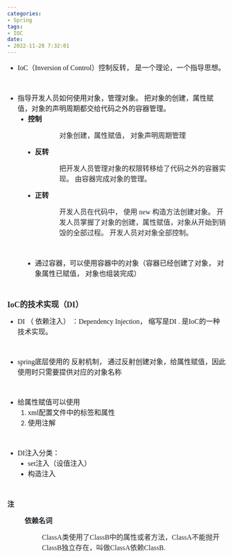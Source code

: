 ```yaml
---
categories:
- Spring
tags:
- IOC
date:
- 2022-11-28 7:32:01
---
```


<ul style="list-style-type:disc">
    <li><span style="font-size:12.0pt"><span style="font-family:&quot;Comic Sans MS&quot;">IoC</span></span><span
            style="font-size:12.0pt"><span style="font-family:&quot;Microsoft YaHei UI&quot;">（</span></span><span
            style="font-size:12.0pt"><span style="font-family:&quot;Comic Sans MS&quot;">Inversion of
                Control</span></span><span style="font-size:12.0pt"><span
                style="font-family:&quot;Microsoft YaHei UI&quot;">）控制反转， 是一个理论，一个指导思想。 </span></span></li>
</ul>
<p><span style="font-size:12.0pt"><span style="font-family:&quot;Microsoft YaHei UI&quot;">​​​​​​​</span></span><br></p>
<ul style="list-style-type:disc">
    <li><span style="font-size:12.0pt"><span style="font-family:&quot;Microsoft YaHei UI&quot;">指导开发人员如何使用对象，管理对象。
                把对象的创建，属性赋值，对象的声明周期都交给代码之外的容器管理。</span></span>
        <ul style="list-style-type:disc">
            <li><span style="font-size:12.0pt"><strong><span
                            style="font-family:&quot;Microsoft YaHei UI&quot;">控制</span></strong></span></li>
        </ul>
    </li>
</ul>
<p style="margin-left: 120px;"><span style="font-size:12.0pt"><span
            style="font-family:&quot;Microsoft YaHei UI&quot;"><span style="color:#24292e">对象创建，属性赋值，
                对象声明周期管理</span></span></span></p>
<ul style="list-style-type: disc; margin-left: 40px;">
    <li><span style="font-size:12.0pt"><strong><span
                    style="font-family:&quot;Microsoft YaHei UI&quot;">反转</span></strong></span></li>
</ul>
<p style="margin-left: 120px;"><span style="font-size:12.0pt"><span
            style="font-family:&quot;Microsoft YaHei UI&quot;"><span style="color:#24292e">把开发人员管理对象的权限转移给了代码之外的容器实现。
                由容器完成对象的管理。</span></span></span></p>
<ul style="list-style-type: disc; margin-left: 40px;">
    <li><span style="font-size:12.0pt"><strong><span
                    style="font-family:&quot;Microsoft YaHei UI&quot;">正转</span></strong></span></li>
</ul>
<p style="margin-left: 120px;"><span style="font-size:12.0pt"><span style="color:#24292e"><span
                style="font-family:&quot;Microsoft YaHei UI&quot;">开发人员在代码中， 使用</span><span
                style="font-family:&quot;Comic Sans MS&quot;"> new </span><span
                style="font-family:&quot;Microsoft YaHei UI&quot;">构造方法创建对象。 开发人员掌握了对象的创建，属性赋值，对象从开始到销毁的全部过程。
                开发人员对对象全部控制。</span></span></span></p>
<p><span style="font-size:12.0pt"><span style="font-family:&quot;Comic Sans MS&quot;"><span
                style="color:#24292e">&nbsp;</span></span></span></p>
<ul style="list-style-type: disc; margin-left: 40px;">
    <li><span style="font-size:12.0pt"><span
                style="font-family:&quot;Microsoft YaHei UI&quot;">通过容器，可以使用容器中的对象（容器已经创建了对象， 对象属性已赋值，
                对象也组装完成）</span></span></li>
</ul>
<p><span style="font-size:12.0pt"><span style="font-family:Arial"><span style="color:#24292e">​</span></span></span></p>
<p><span style="font-size:13.5pt"><span style="color:#24292e"><strong><span
                    style="font-family:&quot;Comic Sans MS&quot;">IoC</span></strong><strong><span
                    style="font-family:&quot;Microsoft YaHei UI&quot;">的技术实现（</span></strong><strong><span
                    style="font-family:&quot;Comic Sans MS&quot;">DI</span></strong><strong><span
                    style="font-family:&quot;Microsoft YaHei UI&quot;">）</span></strong></span></span></p>
<ul style="list-style-type:disc">
    <li><span style="font-size:12.0pt"><span style="font-family:&quot;Comic Sans MS&quot;">DI </span></span><span
            style="font-size:12.0pt"><span style="font-family:&quot;Microsoft YaHei UI&quot;">（ 依赖注入）
                ：</span></span><span style="font-size:12.0pt"><span
                style="font-family:&quot;Comic Sans MS&quot;">Dependency Injection</span></span><span
            style="font-size:12.0pt"><span style="font-family:&quot;Microsoft YaHei UI&quot;">， 缩写是</span></span><span
            style="font-size:12.0pt"><span style="font-family:&quot;Comic Sans MS&quot;">DI . </span></span><span
            style="font-size:12.0pt"><span style="font-family:&quot;Microsoft YaHei UI&quot;">是</span></span><span
            style="font-size:12.0pt"><span style="font-family:&quot;Comic Sans MS&quot;">IoC</span></span><span
            style="font-size:12.0pt"><span style="font-family:&quot;Microsoft YaHei UI&quot;">的一种技术实现。 </span></span>
    </li>
</ul>
<p><span style="font-size:12.0pt"><span style="font-family:&quot;Microsoft YaHei UI&quot;"></span></span><br></p>
<ul style="list-style-type:disc">
    <li><span style="font-size:12.0pt"><span style="font-family:&quot;Comic Sans MS&quot;">spring</span></span><span
            style="font-size:12.0pt"><span style="font-family:&quot;Microsoft YaHei UI&quot;">底层使用的 反射机制，
                通过反射创建对象，给属性赋值，因此使用时只需要提供对应的对象名称</span></span></li>
</ul>
<p><span style="font-size:12.0pt"><span style="font-family:&quot;Microsoft YaHei UI&quot;"></span></span><br></p>
<ul style="list-style-type:disc">
    <li><span style="font-size:12.0pt"><span style="font-family:&quot;Microsoft YaHei UI&quot;">给属性赋值可以使用</span></span>
        <ol style="list-style-type:decimal">
            <li value="1"><span style="font-size:12.0pt"><span
                        style="font-family:&quot;Comic Sans MS&quot;">xml</span></span><span
                    style="font-size:12.0pt"><span
                        style="font-family:&quot;Microsoft YaHei UI&quot;">配置文件中的标签和属性</span></span></li>
            <li><span style="font-size:12.0pt"><span
                        style="font-family:&quot;Microsoft YaHei UI&quot;">使用注解</span></span></li>
        </ol>
    </li>
</ul>
<p><span style="font-size:12.0pt"><span style="font-family:&quot;Microsoft YaHei UI&quot;"></span></span><br></p>
<ul style="list-style-type:disc">
    <li><span style="font-size:12.0pt"><span style="font-family:&quot;Microsoft YaHei UI&quot;">DI</span></span><span
            style="font-size:12.0pt"><span style="font-family:&quot;Microsoft YaHei UI&quot;">注入分类：</span></span>
        <ul style="list-style-type:disc">
            <li><span style="font-size:12.0pt"><span
                        style="font-family:&quot;Microsoft YaHei UI&quot;">set注入（设值注入）</span></span></li>
            <li><span style="font-size:12.0pt"><span
                        style="font-family:&quot;Microsoft YaHei UI&quot;">构造注入</span></span></li>
        </ul>
    </li>
</ul>
<p style="margin-left:72px"><span style="font-size:12.0pt"><span
            style="font-family:&quot;Microsoft YaHei UI&quot;"><span style="color:#24292e">&nbsp;</span></span></span>
</p>
<p><span style="font-size:12.0pt"><span style="font-family:&quot;Microsoft YaHei UI&quot;"><span
                style="color:#24292e"><strong>注</strong></span></span></span></p>
<p style="margin-left: 40px;"><span style="font-size:12.0pt"><span
            style="font-family:&quot;Microsoft YaHei UI&quot;"><span
                style="color:#24292e"><strong>依赖名词</strong></span></span></span></p>
<p style="margin-left: 80px;"><span style="font-size:12.0pt"><span style="color:#24292e"><span
                style="font-family:&quot;Comic Sans MS&quot;">ClassA</span><span
                style="font-family:&quot;Microsoft YaHei UI&quot;">类使用了</span><span
                style="font-family:&quot;Comic Sans MS&quot;">ClassB</span><span
                style="font-family:&quot;Microsoft YaHei UI&quot;">中的属性或者方法，</span><span
                style="font-family:&quot;Comic Sans MS&quot;">ClassA</span><span
                style="font-family:&quot;Microsoft YaHei UI&quot;">不能抛开</span><span
                style="font-family:&quot;Comic Sans MS&quot;">ClassB</span><span
                style="font-family:&quot;Microsoft YaHei UI&quot;">独立存在，叫做</span><span
                style="font-family:&quot;Comic Sans MS&quot;">ClassA</span><span
                style="font-family:&quot;Microsoft YaHei UI&quot;">依赖</span><span
                style="font-family:&quot;Comic Sans MS&quot;">ClassB.</span></span></span></p>